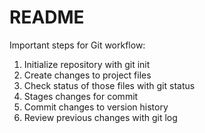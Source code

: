 # README #

Important steps for Git workflow:

1. Initialize repository with git init
2. Create changes to project files 
3. Check status of those files with git status
4. Stages changes for commit
5. Commit changes to version history
6. Review previous changes with git log
